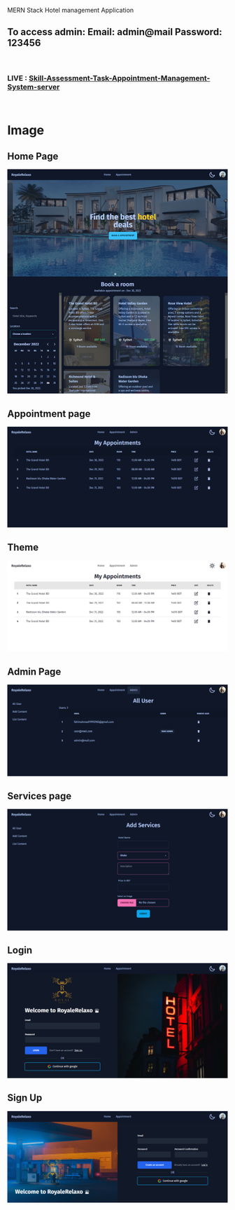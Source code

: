 MERN Stack Hotel management Application

## To access admin: Email: admin@mail Password: 123456

<br>

### LIVE : [Skill-Assessment-Task-Appointment-Management-System-server](https://taskappointmentmanagementsystem.netlify.app/)

<br>

# Image

## Home Page

![Home](./src/assets/img/home.png)

## Appointment page

![Appointment](./src/assets/img/appointments.png)

## Theme

![Theme](./src/assets/img/light%20mode.png)

## Admin Page

![Admin](./src/assets/img/adminusers.png)

## Services page

![services](./src/assets/img/services.png)

## Login

![Login](./src/assets/img/login.png)

## Sign Up

![services](./src/assets/img/signup.png)
